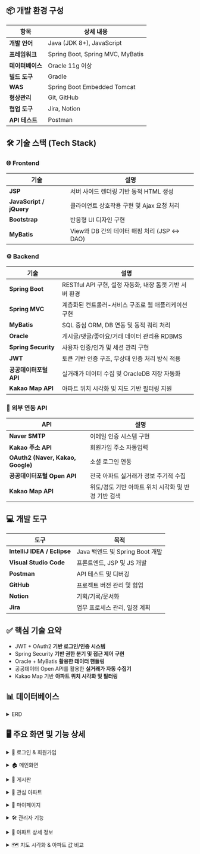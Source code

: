 ## 📦 개발 환경 구성

| 항목 | 상세 내용 |
|------|------|
| **개발 언어** | Java (JDK 8+), JavaScript |
| **프레임워크** | Spring Boot, Spring MVC, MyBatis |
| **데이터베이스** | Oracle 11g 이상 |
| **빌드 도구** | Gradle |
| **WAS** | Spring Boot Embedded Tomcat |
| **형상관리** | Git, GitHub |
| **협업 도구** | Jira, Notion |
| **API 테스트** | Postman |

## 🛠️ 기술 스택 (Tech Stack)

### 🌐 Frontend

| 기술 | 설명 |
|------|------|
| **JSP** | 서버 사이드 렌더링 기반 동적 HTML 생성 |
| **JavaScript / jQuery** | 클라이언트 상호작용 구현 및 Ajax 요청 처리 |
| **Bootstrap** | 반응형 UI 디자인 구현 |
| **MyBatis** | View와 DB 간의 데이터 매핑 처리 (JSP ↔ DAO) |

### ⚙ Backend

| 기술 | 설명 |
|------|------|
| **Spring Boot** | RESTful API 구현, 설정 자동화, 내장 톰캣 기반 서버 환경 |
| **Spring MVC** | 계층화된 컨트롤러-서비스 구조로 웹 애플리케이션 구현 |
| **MyBatis** | SQL 중심 ORM, DB 연동 및 동적 쿼리 처리 |
| **Oracle** | 게시글/댓글/좋아요/거래 데이터 관리용 RDBMS |
| **Spring Security** | 사용자 인증/인가 및 세션 관리 구현 |
| **JWT** | 토큰 기반 인증 구조, 무상태 인증 처리 방식 적용 |
| **공공데이터포털 API** | 실거래가 데이터 수집 및 OracleDB 저장 자동화 |
| **Kakao Map API** | 아파트 위치 시각화 및 지도 기반 필터링 지원 |

### 🔌 외부 연동 API

| API | 설명 |
|------|------|
| **Naver SMTP** | 이메일 인증 시스템 구현  |
| **Kakao 주소 API** | 회원가입 주소 자동입력  |
| **OAuth2 (Naver, Kakao, Google)** | 소셜 로그인 연동 |
| **공공데이터포털 Open API** | 전국 아파트 실거래가 정보 주기적 수집  |
| **Kakao Map API** | 위도/경도 기반 아파트 위치 시각화 및 반경 기반 검색  |

## 💻 개발 도구

| 도구 | 목적 |
|------|------|
| **IntelliJ IDEA / Eclipse** | Java 백엔드 및 Spring Boot 개발 |
| **Visual Studio Code** | 프론트엔드, JSP 및 JS 개발 |
| **Postman** | API 테스트 및 디버깅 |
| **GitHub** | 프로젝트 버전 관리 및 협업 |
| **Notion** | 기획/기록/문서화 |
| **Jira** | 업무 프로세스 관리, 일정 계획 |

## ✅ 핵심 기술 요약

- JWT + OAuth2 **기반 로그인/인증 시스템**
- Spring Security **기반 권한 분기 및 접근 제어 구현**
- Oracle + MyBatis **활용한 데이터 핸들링**
- 공공데이터 Open API를 활용한 **실거래가 자동 수집기**
- Kakao Map 기반 **아파트 위치 시각화 및 필터링**

## 📊 데이터베이스 
<a name="trade-section-top-erd"></a>
<details>
<summary>ERD</summary>
  <br>
<ul>
  <li><b>사용자 관리</b>
    <ul>
      <li>USERINFO: 사용자 기본 정보</li>
    </ul>
  </li>
  <br>
  <li><b>커뮤니티 기능</b>
    <ul>
      <li>BOARD: 게시판</li>
      <li>BOARD_COMMENT: 댓글</li>
      <li>BOARD_LIKES: 게시글 추천</li>
    </ul>
  </li>
  <br>
  <li><b>아파트 정보 관리</b>
    <ul>
      <li>APARTMENTINFO: 아파트 기본 정보</li>
      <li>APARTMENTINFO_QUEUE: 아파트 데이터를 저장할 큐</li>
    </ul>
  </li>
  <br>
  <li><b>아파트 사용자 기능</b>
    <ul>
      <li>APARTMENT_FAVORITE: 관심 아파트</li>
      <li>APARTMENT_REVIEW: 아파트 리뷰</li>
      <li>REVIEW_HELPFUL: 리뷰 도움됨</li>
    </ul>
  </li>
  <li><b>z_년도( ex | z_2016 ) 관리자용 데이터 최신화시 수치에 맞게 테이블 생성</b>
    <ul>
      <li>Z_2016: 2016년의 아파트 정보들</li>
        ...
      <li>Z_2025: 2025년의 아파트 정보들</li>
    </ul>
  </li>
  
</ul>

<br>
  
## 📌 ERD
![MetroHouse](https://github.com/pingpingeee/Metro_House_Pjt/blob/main/lib/images/erd/erd.png?raw=true)

### 🔝 [이 섹션 맨 위로 이동](#trade-section-top-erd)
</details>

## 🖥 주요 화면 및 기능 상세

<a name="trade-section-top1"></a>
<details>
<summary>🔐 로그인 & 회원가입</summary>
  
![MetroHouse](https://github.com/pingpingeee/Metro_House_Pjt/blob/main/lib/images/front/1_1로그인.png?raw=true)

1. 일반 로그인
비회원은 회원가입을 통해 로그인을 할 수 있습니다.
로그인시 **JWT토큰**을 발급받고 사용자는 해당 서비스를 이용 할 수 있습니다.
2. 소셜 로그인
네이버, 카카오, 구글 등을 통해 **소셜 로그인**을 진행 할 수 있습니다.
**소셜 로그인** 또한 **JWT토큰**을 발급받고 해당 서비스를 이용 할 수 있습니다.

---

![MetroHouse](https://github.com/pingpingeee/Metro_House_Pjt/blob/main/lib/images/front/1_2회원가입.png?raw=true)

![MetroHouse](https://github.com/pingpingeee/Metro_House_Pjt/blob/main/lib/images/front/1_3이메일인증.png?raw=true)

1. 이메일 인증
**네이버 SMTP**를 활용하여 **이메일 인증 시스템**을 구현했습니다.
이메일 중복 여부를 확인한 후 숫자를 포함한 **8자리 무작위 인증번호**를 생성해 해당 이메일로 전송합니다.
인증번호 전송 후 사용자가 이메일을 수정하면 최종 입력된 이메일로 가입되는 현상이 발생하여 인증번호 전송과 동시에 이메일 입력 필드와 전송 버튼을 비활성화하여 **입력값 변경**을 막는 방식으로 수정하였습니다.
2. 정보 입력
모든 input태그는 해당 패턴에 맞도록 예외처리를 하였습니다.
**카카오 API**를 활용하여 사용자가 주소를 입력하면 우편번호와 도로명이 자동으로 삽입되도록 구현하였습니다.


### 🔝 [이 섹션 맨 위로 이동](#trade-section-top1)
---
</details>

<a name="trade-section-top2"></a>
<details>
<summary>🏠 메인화면</summary>


![MetroHouse](https://github.com/pingpingeee/Metro_House_Pjt/blob/main/lib/images/front/2_1메인.png?raw=true)

1. 토큰<br>
로그인시 사용자의 **토큰 만료시간**과 해당 **토큰의 만료값을 초기화**시켜 다시 30분의 시간을 가지도록 구현하였습니다.<br>
UI상 창모드 및 모바일로 사용 시 사용자경험을 상승시키기 위해 축소 및 일정 width이하가 되면 숨김처리 되도록 구현하였습니다.
2. 검색<br>
시 → 구/군 → 지하철역 순의 **계층적 드릴다운 방식**으로 지역을 탐색할 수 있는 검색 기능을 제공합니다.<br>
사용자가 특정 시를 선택하면 해당 시에 속한 **구/군 목록**이 자동으로 표시되며,
구/군을 선택하면 해당 지역을 지나는 **지하철역 목록**이 동적으로 제공됩니다.
---

![MetroHouse](https://github.com/pingpingeee/Metro_House_Pjt/blob/main/lib/images/front/2_2메인.png?raw=true)

1. 아래와 같은 지표를 시각적으로 제공합니다.
   - 전체 등록 아파트 수
   - 등록된 지하철역 수
   - 전체 아파트의 평균 매매가
   - 일일 방문자 수
2. 회원가입 시 등록한 **사용자의 주소를 기반**으로 해당 지역 인근 **추천 아파트 3곳이 자동으로 제공**됩니다.

### 🔝 [이 섹션 맨 위로 이동](#trade-section-top2)
---
</details>

<a name="trade-section-top3"></a>
<details>
<summary>📣 게시판</summary>

![MetroHouse](https://github.com/pingpingeee/Metro_House_Pjt/blob/main/lib/images/front/3_1게시판.png?raw=true)

1. 게시판은 커뮤니티 기능의 중심이 되는 구성 요소로 데이터가 많아질수록 성능과 사용 편의성에 영향을 주기 때문에 **페이지당 10개씩** 불러오는 페이징 처리를 적용하여 초기 로딩 속도와 데이터 접근 효율성을 개선하였습니다.
2. 게시글 목록에서는 추천 수와 댓글 수를 사전 노출 하여 사용자가 리스트를 탐색하면서도 활발한 게시글, 인기 게시글을 직관적으로 파악할 수 있도록 UI/UX를 강화하였습니다.
3. **다양한 검색 조건**을 적용할 수 있도록 제목, 본문 내용, 작성자 기준의 검색 기능을 구현하였습니다.
4. 이로 인해 사용자는 키워드 기반으로 빠르고 정확하게 원하는 게시글을 탐색할 수 있습니다.

---
   
![MetroHouse](https://github.com/pingpingeee/Metro_House_Pjt/blob/main/lib/images/front/3_2게시글.png?raw=true)

1. 게시글 상세 기능에서는 사용자의 반응을 유도하고 콘텐츠의 신뢰도를 높이기 위해 추천 기능을 도입하였습니다.
2. 사용자는 특정 게시글에 공감하거나 유익하다고 판단될 경우 **추천 버튼**을 통해 피드백을 줄 수 있으며 이는 커뮤니티 내에서 콘텐츠 품질을 자연스럽게 평가할 수 있는 간접적인 장치로 작용합니다.
3. 댓글 시스템에서는 **계층형 구조**를 구현하기 위해 SubNumber 컬럼을 활용하였습니다.
4. 댓글 작성 시 부모 댓글의 ID와 함께 계층 구조를 판단할 수 있도록 설계하여 일반 댓글과 대댓글의 관계를 명확하게 구분하고 프론트엔드에서는 이를 바탕으로 들여쓰기 형식의 계층 UI를 구현할 수 있게 하였습니다.

### 🔝 [이 섹션 맨 위로 이동](#trade-section-top3)
---
</details>

<a name="trade-section-top4"></a>
<details>
<summary>📌 관심 아파트</summary>

![MetroHouse](https://github.com/pingpingeee/Metro_House_Pjt/blob/main/lib/images/front/4_1관심아파트.png?raw=true)

1. 아파트 상세 페이지 및 지도 기반 인터페이스에서 **관심 아파트 등록 기능**을 제공합니다.
2. **지역 / 가격 범위 / 정렬 기준(최근 등록순, 가격 낮은순, 가격 높은순, 면적 작은순, 면적 큰순)** 을 통하여 아파트를 효율적으로 검색할 수 있습니다.
3. 상세보기 버튼 클릭 시, 해당 아파트의 **상세 정보 페이지로 즉시 이동**할 수 있습니다.

### 🔝 [이 섹션 맨 위로 이동](#trade-section-top4)
---
</details>

<a name="trade-section-top5"></a>
<details>
<summary>👤 마이페이지</summary>

![MetroHouse](https://github.com/pingpingeee/Metro_House_Pjt/blob/main/lib/images/front/5_1마이페이지.png?raw=true)

1. 사용자는 마이페이지를 통해 **개인정보 및 비밀번호를 수정**할 수 있습니다.
2. 보안 강화를 위해 **현재 비밀번호 입력 및 일치 여부 확인 후 변경이 가능**하도록 설계되어 있습니다.
  
### 🔝 [이 섹션 맨 위로 이동](#trade-section-top5)
---
</details>

<a name="trade-section-top6"></a>
<details>
<summary>🛠 관리자 기능</summary>

![MetroHouse](https://github.com/pingpingeee/Metro_House_Pjt/blob/main/lib/images/front/6_1관리자전용데이터다운로드.png?raw=true)

1. **최신데이터 다운로드**: 실시간 API를 통해 **가장 최신의 실거래가 데이터**를 APRATMENTINFO 테이블에 저장합니다.
2. **과거 데이터 다운로드**: 관리자가 원하는 **관거 연도 수를 입력**하면, 매년 1월 기준의 과거 데이터를 API에서 수집하여 APARTMENTINFO_QUEUE 테이블에 저장합니다.
3. **데이터 동기화**: 저장된 데이터를 **연도 기준으로 분할 테이블로 구성**합니다.
4. **큐 데이터 정리**: 분할 테이블 생성 후 APRATMENTINF_OQUEUE테이블의 데이터를 삭제하여 **DB최적화**를 수행합니다.

---

![MetroHouse](https://github.com/pingpingeee/Metro_House_Pjt/blob/main/lib/images/front/6_2최신_아파트_거래_데이터_다운.png?raw=true)

🔝 [이 섹션 맨 위로 이동](#trade-section-top6)

![MetroHouse](https://github.com/pingpingeee/Metro_House_Pjt/blob/main/lib/images/front/6_3과거_데이터_큐테이블에_저장.png?raw=true)

🔝 [이 섹션 맨 위로 이동](#trade-section-top6)

![MetroHouse](https://github.com/pingpingeee/Metro_House_Pjt/blob/main/lib/images/front/6_4과거_데이터_테이블화(년별로).png?raw=true)

🔝 [이 섹션 맨 위로 이동](#trade-section-top6)

![MetroHouse](https://github.com/pingpingeee/Metro_House_Pjt/blob/main/lib/images/front/6_5큐테이블_데이터_삭제.png?raw=true)


### 🔝 [이 섹션 맨 위로 이동](#trade-section-top6)
---
</details>

<a name="trade-section-top7"></a>
<details>
<summary>🏢 아파트 상세 정보</summary>

![MetroHouse](https://github.com/pingpingeee/Metro_House_Pjt/blob/main/lib/images/front/7_1아파트상세.png?raw=true)

1. 페이지 진입 시 해당 아파트의 기본 정보와 **그래프로 표현한 년별 가격**이 최우선으로 노출됩니다.
2. 사용자는 아파트에 대해 **관심 등록 기능**을 이용할 수 있습니다.
3. 사용자는 각 아파트에 대해 **한 번만 리뷰**를 작성할 수 있으며, 자신의 리뷰는 수정 및 삭제가 가능합니다.
4. 리뷰 평균 평점은 상단에 시각적으로 **집계**되어 표시되며, 전체 이용자의 평가 흐름을 한눈에 확인할 수 있습니다.
5. 관리자는 모든 리뷰에 대해 **제한 없이 수정 및 삭제 권한**을 갖습니다.

---

![MetroHouse](https://github.com/pingpingeee/Metro_House_Pjt/blob/main/lib/images/front/7_2아파트상세.png?raw=true)


### 🔝 [이 섹션 맨 위로 이동](#trade-section-top7)
---
</details>

<a name="trade-section-top8"></a>
<details>
<summary>🗺️ 지도 시각화 & 아파트 값 비교</summary>

![MetroHouse](https://github.com/pingpingeee/Metro_House_Pjt/blob/main/lib/images/front/8_1지도_전체.png?raw=true)

1. 메인 화면에서의 **지하철역 검색을 기반으로 주변 아파트 위치를 지도에 시각화**할 수 있습니다.
2. 해당 지하철역 인근 내 **실거래가 기반 아파트 데이터**가 지도와 리스트로 동시 표현됩니다.
3. 좌측에는 사용자가 **관심 등록한 아파트 리스트**가 표현됩니다.
4. 우측에는 **해당 지하철역 인근 아파트 리스트**가 표현되고, 콜릭 시 지도에 상세 정보 카드가 출력됩니다.
5. 관심 아파트는 실시간으로 **등록 / 삭제 가능**하며, 각 리스트는 상호 연동됩니다.

---

![MetroHouse](https://github.com/pingpingeee/Metro_House_Pjt/blob/main/lib/images/front/8_2지도_비교.png?raw=true)

1. 우측 리스트에서 선택한 아파트 카드는 **좌측 상단의 고정 영역**에 등록되고 지도에서도 카드로 표현됩니다.
2. 등록된 아파트는 사용자 관심 아파트 목록과 **비교 가능한 형식으로 시각화**되어, **면적, 가격, 위치 등 주요 정보를 한눈에 확인**할 수 있습니다.

### 🔝 [이 섹션 맨 위로 이동](#trade-section-top8)
---
</details>
